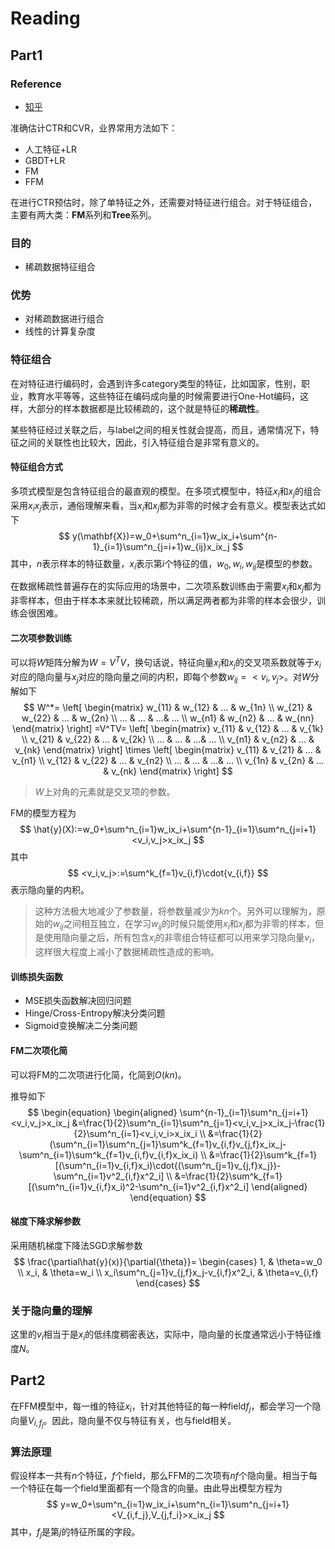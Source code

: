 # Reading

## Part1

### Reference

+ [知乎](https://zhuanlan.zhihu.com/p/37963267)

准确估计CTR和CVR，业界常用方法如下：

+ 人工特征+LR
+ GBDT+LR
+ FM
+ FFM

在进行CTR预估时，除了单特征之外，还需要对特征进行组合。对于特征组合，主要有两大类：**FM**系列和**Tree**系列。

### 目的

+ 稀疏数据特征组合

### 优势

+ 对稀疏数据进行组合
+ 线性的计算复杂度

### 特征组合

在对特征进行编码时，会遇到许多category类型的特征，比如国家，性别，职业，教育水平等等，这些特征在编码成向量的时候需要进行One-Hot编码，这样，大部分的样本数据都是比较稀疏的，这个就是特征的**稀疏性**。

某些特征经过关联之后，与label之间的相关性就会提高，而且，通常情况下，特征之间的关联性也比较大，因此，引入特征组合是非常有意义的。

#### 特征组合方式

多项式模型是包含特征组合的最直观的模型。在多项式模型中，特征$x_i$和$x_j$的组合采用$x_ix_j$表示，通俗理解来看，当$x_i$和$x_j$都为非零的时候才会有意义。模型表达式如下
$$
y(\mathbf{X})=w_0+\sum^n_{i=1}w_ix_i+\sum^{n-1}_{i=1}\sum^n_{j=i+1}w_{ij}x_ix_j
$$
其中，$n$表示样本的特征数量，$x_i$表示第$i$个特征的值，$w_0,w_i,w_{ij}$是模型的参数。

在数据稀疏性普遍存在的实际应用的场景中，二次项系数训练由于需要$x_i$和$x_j​$都为非零样本，但由于样本本来就比较稀疏，所以满足两者都为非零的样本会很少，训练会很困难。

#### 二次项参数训练

可以将$W$矩阵分解为$W=V^TV$，换句话说，特征向量$x_i$和$x_j$的交叉项系数就等于$x_i$对应的隐向量与$x_j$对应的隐向量之间的内积，即每个参数$w_{ij}=<v_i,v_j>$。对$W$分解如下
$$
W^*=
\left[
\begin{matrix}
w_{11} & w_{12} & ... & w_{1n} \\
w_{21} & w_{22} & ... & w_{2n} \\
... & ... & ...& ... \\
w_{n1} & w_{n2} & ... & w_{nn}
\end{matrix}
\right]
=V^TV=
\left[
\begin{matrix}
v_{11} & v_{12} & ... & v_{1k} \\
v_{21} & v_{22} & ... & v_{2k} \\
... & ... & ...& ... \\
v_{n1} & v_{n2} & ... & v_{nk}
\end{matrix}
\right]
\times
\left[
\begin{matrix}
v_{11} & v_{21} & ... & v_{n1} \\
v_{12} & v_{22} & ... & v_{n2} \\
... & ... & ...& ... \\
v_{1n} & v_{2n} & ... & v_{nk}
\end{matrix}
\right]
$$

> $W$上对角的元素就是交叉项的参数。

FM的模型方程为
$$
\hat{y}(X):=w_0+\sum^n_{i=1}w_ix_i+\sum^{n-1}_{i=1}\sum^n_{j=i+1}<v_i,v_j>x_ix_j
$$
其中
$$
<v_i,v_j>:=\sum^k_{f=1}v_{i,f}\cdot{v_{i,f}}
$$
表示隐向量的内积。

> 这种方法极大地减少了参数量，将参数量减少为$kn$个。另外可以理解为，原始的$w_{ij}$之间相互独立，在学习$w_{ij}$的时候只能使用$x_i$和$x_j$都为非零的样本，但是使用隐向量之后，所有包含$x_i$的非零组合特征都可以用来学习隐向量$v_i$，这样很大程度上减小了数据稀疏性造成的影响。

#### 训练损失函数

+ MSE损失函数解决回归问题
+ Hinge/Cross-Entropy解决分类问题
+ Sigmoid变换解决二分类问题

#### FM二次项化简

可以将FM的二次项进行化简，化简到$O(kn)$。

推导如下
$$
\begin{equation}
\begin{aligned}
\sum^{n-1}_{i=1}\sum^n_{j=i+1}<v_i,v_j>x_ix_j 
&=\frac{1}{2}\sum^n_{i=1}\sum^n_{j=1}<v_i,v_j>x_ix_j-\frac{1}{2}\sum^n_{i=1}<v_i,v_i>x_ix_i \\
&=\frac{1}{2}(\sum^n_{i=1}\sum^n_{j=1}\sum^k_{f=1}v_{i,f}v_{j,f}x_ix_j-\sum^n_{i=1}\sum^k_{f=1}v_{i,f}v_{i,f}x_ix_i) \\
&=\frac{1}{2}\sum^k_{f=1}[(\sum^n_{i=1}v_{i,f}x_i)\cdot{(\sum^n_{j=1}v_{j,f}x_j})-\sum^n_{i=1}v^2_{i,f}x^2_i] \\
&=\frac{1}{2}\sum^k_{f=1}[(\sum^n_{i=1}v_{i,f}x_i)^2-\sum^n_{i=1}v^2_{i,f}x^2_i]
\end{aligned}
\end{equation}
$$

#### 梯度下降求解参数

采用随机梯度下降法SGD求解参数
$$
\frac{\partial\hat{y}(x)}{\partial{\theta}}=
\begin{cases}
1, & \theta=w_0 \\
x_i, & \theta=w_i \\
x_i\sum^n_{j=1}v_{j,f}x_j-v_{i,f}x^2_i, & \theta=v_{i,f}
\end{cases}
$$

### 关于隐向量的理解

这里的$v_i$相当于是$x_i$的低纬度稠密表达，实际中，隐向量的长度通常远小于特征维度$N$。

## Part2

在FFM模型中，每一维的特征$x_i$，针对其他特征的每一种field$f_j$，都会学习一个隐向量$V_{i,f_j}$。因此，隐向量不仅与特征有关，也与field相关。

### 算法原理

假设样本一共有$n$个特征，$f$个field，那么FFM的二次项有$nf$个隐向量。相当于每一个特征在每一个field里面都有一个隐含的向量。由此导出模型方程为
$$
y=w_0+\sum^n_{i=1}w_ix_i+\sum^n_{i=1}\sum^n_{j=i+1}<V_{i,f_j},V_{j,f_i}>x_ix_j
$$
其中，$f_j$是第$j$的特征所属的字段。
